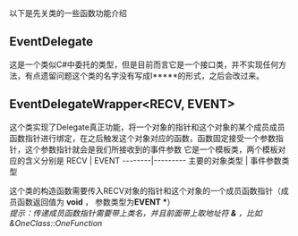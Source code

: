 以下是先关类的一些函数功能介绍

## EventDelegate
这是一个类似C#中委托的类型，但是目前而言它是一个接口类，并不实现任何方法，有点遗留问题这个类的名字没有写成I*****的形式，之后会改过来。

## EventDelegateWrapper<RECV, EVENT>
这个类实现了Delegate真正功能，将一个对象的指针和这个对象的某个成员成员函数指针进行绑定，在之后触发这个对象对应的函数，函数固定接受一个参数指针，这个参数指针就会是我们所接收到的事件参数
它是一个模板类，两个模板对应的含义分别是
RECV    |   EVENT
--------|---------
主要的对象类型  |  事件参数类型

这个类的构造函数需要传入RECV对象的指针和这个对象的一个成员函数指针（成员函数返回值为 **void** ， 参数类型为**EVENT \***）  
 *提示：传递成员函数指针需要带上类名，并且前面带上取地址符 **\&** ，比如 &OneClass::OneFunction*
